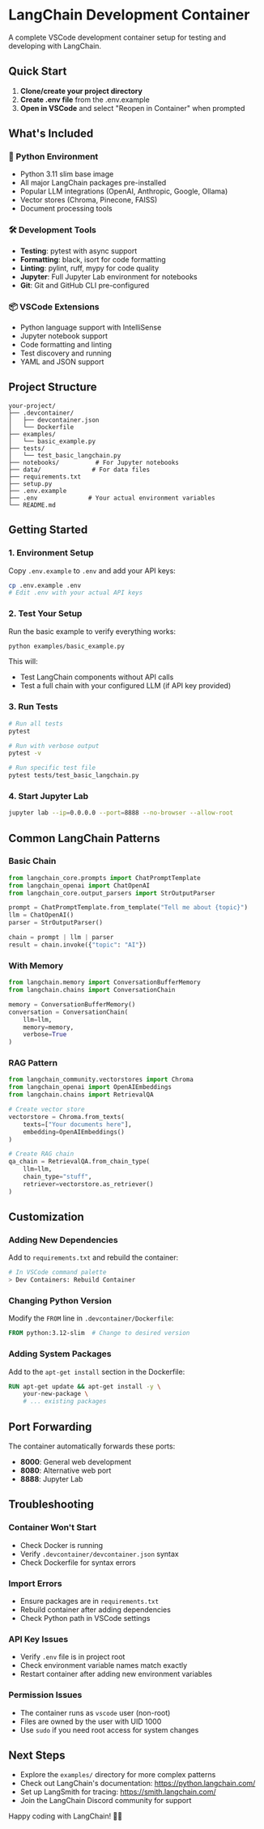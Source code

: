 # LangChain Development Container

A complete VSCode development container setup for testing and developing with LangChain.

## Quick Start

1. **Clone/create your project directory**
2. **Create .env file** from the .env.example
3. **Open in VSCode** and select "Reopen in Container" when prompted

## What's Included

### 🐍 Python Environment
- Python 3.11 slim base image
- All major LangChain packages pre-installed
- Popular LLM integrations (OpenAI, Anthropic, Google, Ollama)
- Vector stores (Chroma, Pinecone, FAISS)
- Document processing tools

### 🛠️ Development Tools
- **Testing**: pytest with async support
- **Formatting**: black, isort for code formatting
- **Linting**: pylint, ruff, mypy for code quality
- **Jupyter**: Full Jupyter Lab environment for notebooks
- **Git**: Git and GitHub CLI pre-configured

### 📦 VSCode Extensions
- Python language support with IntelliSense
- Jupyter notebook support
- Code formatting and linting
- Test discovery and running
- YAML and JSON support

## Project Structure

```
your-project/
├── .devcontainer/
│   ├── devcontainer.json
│   └── Dockerfile
├── examples/
│   └── basic_example.py
├── tests/
│   └── test_basic_langchain.py
├── notebooks/          # For Jupyter notebooks
├── data/              # For data files
├── requirements.txt
├── setup.py
├── .env.example
├── .env              # Your actual environment variables
└── README.md
```

## Getting Started

### 1. Environment Setup

Copy `.env.example` to `.env` and add your API keys:

```bash
cp .env.example .env
# Edit .env with your actual API keys
```

### 2. Test Your Setup

Run the basic example to verify everything works:

```bash
python examples/basic_example.py
```

This will:
- Test LangChain components without API calls
- Test a full chain with your configured LLM (if API key provided)

### 3. Run Tests

```bash
# Run all tests
pytest

# Run with verbose output
pytest -v

# Run specific test file
pytest tests/test_basic_langchain.py
```

### 4. Start Jupyter Lab

```bash
jupyter lab --ip=0.0.0.0 --port=8888 --no-browser --allow-root
```

## Common LangChain Patterns

### Basic Chain
```python
from langchain_core.prompts import ChatPromptTemplate
from langchain_openai import ChatOpenAI
from langchain_core.output_parsers import StrOutputParser

prompt = ChatPromptTemplate.from_template("Tell me about {topic}")
llm = ChatOpenAI()
parser = StrOutputParser()

chain = prompt | llm | parser
result = chain.invoke({"topic": "AI"})
```

### With Memory
```python
from langchain.memory import ConversationBufferMemory
from langchain.chains import ConversationChain

memory = ConversationBufferMemory()
conversation = ConversationChain(
    llm=llm,
    memory=memory,
    verbose=True
)
```

### RAG Pattern
```python
from langchain_community.vectorstores import Chroma
from langchain_openai import OpenAIEmbeddings
from langchain.chains import RetrievalQA

# Create vector store
vectorstore = Chroma.from_texts(
    texts=["Your documents here"],
    embedding=OpenAIEmbeddings()
)

# Create RAG chain
qa_chain = RetrievalQA.from_chain_type(
    llm=llm,
    chain_type="stuff",
    retriever=vectorstore.as_retriever()
)
```

## Customization

### Adding New Dependencies

Add to `requirements.txt` and rebuild the container:

```bash
# In VSCode command palette
> Dev Containers: Rebuild Container
```

### Changing Python Version

Modify the `FROM` line in `.devcontainer/Dockerfile`:

```dockerfile
FROM python:3.12-slim  # Change to desired version
```

### Adding System Packages

Add to the `apt-get install` section in the Dockerfile:

```dockerfile
RUN apt-get update && apt-get install -y \
    your-new-package \
    # ... existing packages
```

## Port Forwarding

The container automatically forwards these ports:
- **8000**: General web development
- **8080**: Alternative web port  
- **8888**: Jupyter Lab

## Troubleshooting

### Container Won't Start
- Check Docker is running
- Verify `.devcontainer/devcontainer.json` syntax
- Check Dockerfile for syntax errors

### Import Errors
- Ensure packages are in `requirements.txt`
- Rebuild container after adding dependencies
- Check Python path in VSCode settings

### API Key Issues
- Verify `.env` file is in project root
- Check environment variable names match exactly
- Restart container after adding new environment variables

### Permission Issues
- The container runs as `vscode` user (non-root)
- Files are owned by the user with UID 1000
- Use `sudo` if you need root access for system changes

## Next Steps

- Explore the `examples/` directory for more complex patterns
- Check out LangChain's documentation: https://python.langchain.com/
- Set up LangSmith for tracing: https://smith.langchain.com/
- Join the LangChain Discord community for support

Happy coding with LangChain! 🦜🔗